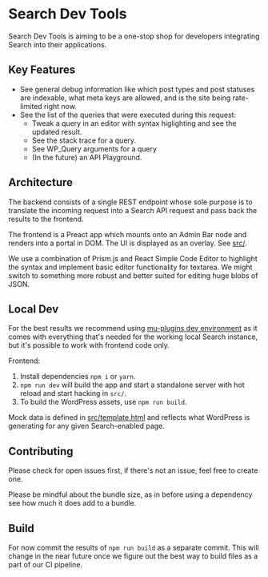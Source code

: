 # Search Dev Tools

Search Dev Tools is aiming to be a one-stop shop for developers integrating Search into their applications.

## Key Features

- See general debug information like which post types and post statuses are indexable, what meta keys are allowed, and is the site being rate-limited right now.
- See the list of the queries that were executed during this request:
	* Tweak a query in an editor with syntax higlighting and see the updated result.
	* See the stack trace for a query.
	* See WP_Query arguments for a query
	* (In the future) an API Playground.

## Architecture

The backend consists of a single REST endpoint whose sole purpose is to translate the incoming request into a Search API request and pass back the results to the frontend.

The frontend is a Preact app which mounts onto an Admin Bar node and renders into a portal in DOM. The UI is displayed as an overlay. See [src/](src/).

We use a combination of Prism.js and React Simple Code Editor to highlight the syntax and implement basic editor functionality for textarea. We might switch to something more robust and better suited for editing huge blobs of JSON.

## Local Dev

For the best results we recommend using [mu-plugins dev environment](https://github.com/Automattic/vip-go-mu-dev) as it comes with everything that's needed for the working local Search instance, but it's possible to work with frontend code only.

Frontend:
1. Install dependencies `npm i` or `yarn`.
1. `npm run dev` will build the app and start a standalone server with hot reload and start hacking in `src/`.
1. To build the WordPress assets, use `npm run build`.

Mock data is defined in [src/template.html](src/template.html) and reflects what WordPress is generating for any given Search-enabled page.

## Contributing

Please check for open issues first, if there's not an issue, feel free to create one.

Please be mindful about the bundle size, as in before using a dependency see how much it does add to a bundle.

## Build

For now commit the results of `npm run build` as a separate commit. This will change in the near future once we figure out the best way to build files as a part of our CI pipeline.